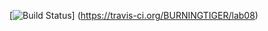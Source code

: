 [![Build Status](https://travis-ci.org/BURNINGTIGER/lab08.svg?branch=master)] (https://travis-ci.org/BURNINGTIGER/lab08)
